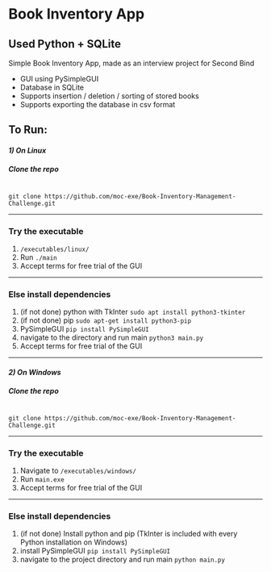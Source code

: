 # Book Inventory App
## Used Python + SQLite

Simple Book Inventory App, made as an interview project for Second Bind

- GUI using PySimpleGUI
- Database in SQLite
- Supports insertion / deletion / sorting of stored books
- Supports exporting the database in csv format

## To Run:
#### _1) On Linux_ 

#####  Clone the repo
#
```shell
git clone https://github.com/moc-exe/Book-Inventory-Management-Challenge.git
```
---
### Try the executable

1) `/executables/linux/` 
2) Run `./main`
3) Accept terms for free trial of the GUI  
  
 
  
-----

### Else install dependencies
1) (if not done) python with TkInter `sudo apt install python3-tkinter`
2) (if not done) pip `sudo apt-get install python3-pip`
3) PySimpleGUI `pip install PySimpleGUI`
4) navigate to the directory and run main `python3 main.py`
5) Accept terms for free trial of the GUI 
----
#### _2) On Windows_

#####  Clone the repo
#
```shell
git clone https://github.com/moc-exe/Book-Inventory-Management-Challenge.git
```
---
### Try the executable

1) Navigate to `/executables/windows/` 
2) Run `main.exe`
3) Accept terms for free trial of the GUI  

-----
### Else install dependencies
1) (if not done) Install python and pip (TkInter is included with every Python installation on Windows)
2) install PySimpleGUI `pip install PySimpleGUI`
3) navigate to the project directory and run main `python main.py`





